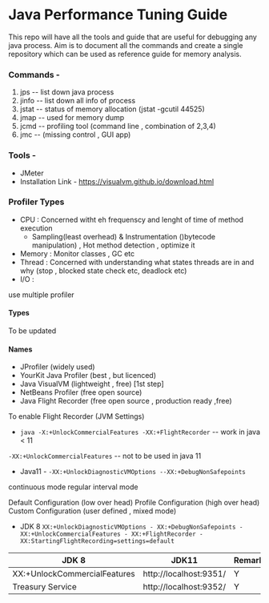 # Java Performance Tuning Guide

This repo will have all the tools and guide that are useful for debugging any java process. Aim  is to document all the commands and create a single repository which can be used as reference guide for memory analysis.



### Commands - 
1) jps -- list down java process 
2) jinfo -- list down all info of process
3) jstat -- status of memory allocation (jstat -gcutil 44525)
4) jmap -- used for memory dump
5) jcmd -- profiling tool (command line , combination of 2,3,4) 
6) jmc -- (missing control , GUI app)

### Tools - 
* JMeter
* Installation Link - https://visualvm.github.io/download.html

### Profiler Types
- CPU : Concerned witht eh frequenscy and lenght of time of method execution  
    * Sampling(least overhead) & Instrumentation ()bytecode manipulation) ,  Hot method detection , optimize it 
- Memory : Monitor classes , GC etc
- Thread : Concerned with understanding what states threads are in and why (stop , blocked state check etc, deadlock etc)
- I/O : 

 use multiple profiler 
 
#### Types
To be updated 

#### Names 
+ JProfiler (widely used)
+ YourKit Java Profiler (best , but licenced)
+ Java VisualVM (lightweight , free) [1st step]
+ NetBeans Profiler (free open source)
+ Java Flight Recorder (free open source , production ready ,free)


To enable Flight Recorder (JVM Settings)
* `java -X:+UnlockCommercialFeatures -XX:+FlightRecorder` -- work in  java < 11

 `-XX:+UnlockCommercialFeatures`  -- not to be used in java 11
 
 - Java11 - 
 `-XX:+UnlockDiagnosticVMOptions --XX:+DebugNonSafepoints`
 
 continuous mode 
 regular interval mode 
 
 Default Configuration (low over head)
 Profile Configuration (high over head)
 Custom Configuration (user defined , mixed mode)
 
- JDK 8
`XX:+UnlockDiagnosticVMOptions -
  XX:+DebugNonSafepoints -
  XX:+UnlockCommercialFeatures -
  XX:+FlightRecorder - 
  XX:StartingFlightRecording=settings=default` 

 | JDK 8  | JDK11 | Remarks|
| ------------- | ------------- | ------------- |
| XX:+UnlockCommercialFeatures | http://localhost:9351/  | Y |
| Treasury Service  | http://localhost:9352/  | Y |


 
